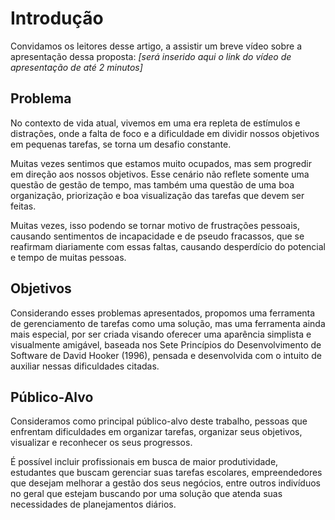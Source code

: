 # Introdução

Convidamos os leitores desse artigo, a assistir um breve vídeo sobre a apresentação dessa proposta: _[será inserido aqui o link do vídeo de apresentação de até 2 minutos]_

## Problema

No contexto de vida atual, vivemos em uma era repleta de estímulos e distrações, onde a falta de foco e a dificuldade em dividir nossos objetivos em pequenas tarefas, se torna um desafio constante.

Muitas vezes sentimos que estamos muito ocupados, mas sem progredir em direção aos nossos objetivos. Esse cenário não reflete somente uma questão de gestão de tempo, mas também uma questão de uma boa organização, priorização e boa visualização das tarefas que devem ser feitas.

Muitas vezes, isso podendo se tornar motivo de frustrações pessoais, causando sentimentos de incapacidade e de pseudo fracassos, que se reafirmam diariamente com essas faltas, causando desperdício do potencial e tempo de muitas pessoas.

## Objetivos

Considerando esses problemas apresentados, propomos uma ferramenta de gerenciamento de tarefas como uma solução, mas uma ferramenta ainda mais especial, por ser criada visando oferecer uma aparência simplista e visualmente amigável, baseada nos Sete Princípios do Desenvolvimento de Software de David Hooker (1996), pensada e desenvolvida com o intuito de auxiliar nessas dificuldades citadas.

## Público-Alvo

Consideramos como principal público-alvo deste trabalho, pessoas que enfrentam dificuldades em organizar tarefas, organizar seus objetivos, visualizar e reconhecer os seus progressos.

É possível incluir profissionais em busca de maior produtividade, estudantes que buscam gerenciar suas tarefas escolares, empreendedores que desejam melhorar a gestão dos seus negócios, entre outros indivíduos no geral que estejam buscando por uma solução que atenda suas necessidades de planejamentos diários.
